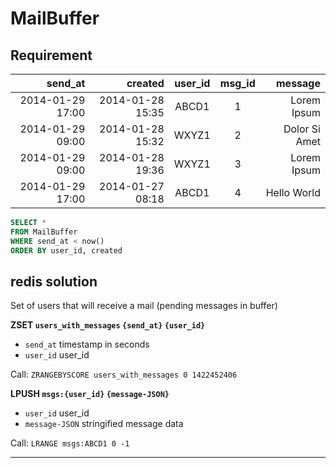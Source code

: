 # MailBuffer

## Requirement

|send_at|created|user_id|msg_id|message|
|--:|--:|:--:|:--:|--:|
|2014-01-29 17:00|2014-01-28 15:35|ABCD1|1|Lorem Ipsum|
|2014-01-29 09:00|2014-01-28 15:32|WXYZ1|2|Dolor Si Amet|
|2014-01-29 09:00|2014-01-28 19:36|WXYZ1|3|Lorem Ipsum|
|2014-01-29 17:00|2014-01-27 08:18|ABCD1|4|Hello World|

```sql
SELECT *
FROM MailBuffer
WHERE send_at < now()
ORDER BY user_id, created
``` 

## redis solution

Set of users that will receive a mail (pending messages in buffer)

**ZSET `users_with_messages` `{send_at}` `{user_id}`**

* `send_at` timestamp in seconds
* `user_id` user_id

Call: `ZRANGEBYSCORE users_with_messages 0 1422452406`

**LPUSH `msgs:{user_id}` `{message-JSON}`**

* `user_id` user_id
* `message-JSON` stringified message data

Call: `LRANGE msgs:ABCD1 0 -1`




--- 

